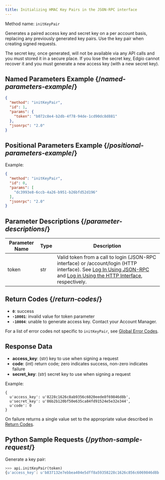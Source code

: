 ```yaml
---
title: Initializing HMAC Key Pairs in the JSON-RPC interface
---
```

Method name: `initKeyPair`

Generates a paired access key and secret key on a per account basis, replacing any previously generated key pairs. Use the key pair when creating signed requests.

<Callout type="info">The secret key, once generated, will not be available via any API calls and you must stored it in a secure place. If you lose the secret key, Edgio cannot recover it and you must generate a new access key (with a new secret key).</Callout>

## Named Parameters Example  {/*named-parameters-example*/}

```JSON
{
  "method": "initKeyPair",
  "id": 1,
  "params": {
    "token": "b072c8e4-b2db-4f78-94de-1cd90dc8d881"
  },
  "jsonrpc": "2.0"
}
```

## Positional Parameters Example  {/*positional-parameters-example*/}
Example:

```JSON
{
  "method": "initKeyPair",
  "id": 0,
  "params": [
    "dc3993e8-6ccb-4a26-b951-b26bfd52d196"
  ],
  "jsonrpc": "2.0"
}
```
## Parameter Descriptions  {/*parameter-descriptions*/}

| Parameter Name | Type | Description |
| --- | --- | --- |
|token|str|Valid token from a call to login (JSON-RPC interface) or /account/login (HTTP interface). See [Log In Using JSON-RPC](/delivery/storage/apis/api_calls/logging_in_using_the_json_rpc_interface) and [Log in Using the HTTP Interface](/delivery/storage/apis/api_calls/logging_in_using_http_interface), respectively.|

## Return Codes  {/*return-codes*/}
- **`0`**: success
- **`-10001`**: invalid value for token parameter
- **`-10004`**: unable to generate access key. Contact your Account Manager.

<Callout type="info">For a list of error codes not specific to `initKeyPair`, see [Global Error Codes](/delivery/storage/reference_materials/apis/global_error_codes).</Callout>

## Response Data
-   **access_key**: (str) key to use when signing a request
-   **code**: (int) return code; zero indicates success, non-zero indicates failure
-   **secret_key**: (str) secret key to use when signing a request

Example:

```
{
  u'access_key': u'8228c1626c8ab9356c6020eede8f69846d8b',
  u'secret_key': u'86b2b120bf50e635ca84fd91524e5e32e344',
  u'code': 0
}
```
On failure returns a single value set to the appropriate value described in [Return Codes](#return-codes).

## Python Sample Requests  {/*python-sample-request*/}
Generate a key pair:

```Python
>>> api.initKeyPair(token)
{u'access_key': u'b837132e7ebbea404e5dff8a59358228c1626c856c6069846d8b', u'secret_key': u'86b2b120bf50e6a4fdaeab8be0153818a66ba1710b2a1c9f4',u'code': 0}
```
